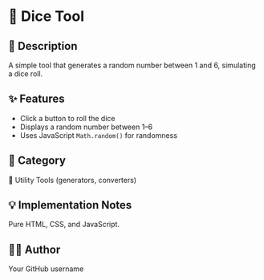 # 🎲 Dice Tool

## 🧠 Description
A simple tool that generates a random number between 1 and 6, simulating a dice roll.

## ✨ Features
- Click a button to roll the dice
- Displays a random number between 1–6
- Uses JavaScript `Math.random()` for randomness

## 🚀 Category
🎨 Utility Tools (generators, converters)

## 💡 Implementation Notes
Pure HTML, CSS, and JavaScript.

## 👨‍💻 Author
Your GitHub username
